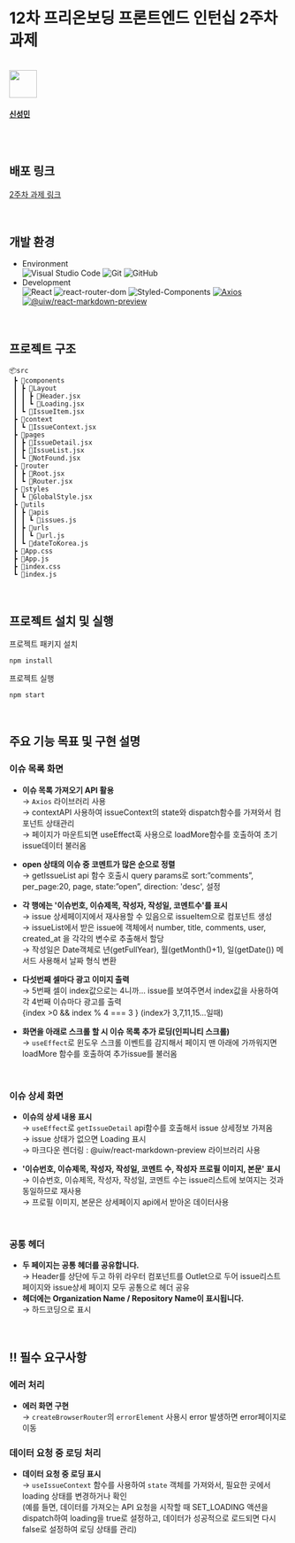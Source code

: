 # 12차 프리온보딩 프론트엔드 인턴십 2주차 과제 

</br>

<td align="center"><a href="https://github.com/seongm2n"><img align="center" width="50" height="50" src="https://avatars.githubusercontent.com/u/62044613?v=4"/><br /><sub><h3>신성민</h3></sub></a><br /></td>
</br>

## 배포 링크

[2주차 과제 링크](https://pre-onboarding-12th-2-drab.vercel.app/repos/facebook/react/issues)

</br>

## 개발 환경

- Environment  
  ![Visual Studio Code](https://img.shields.io/badge/Visual%20Studio%20Code-007ACC?style=for-the-badge&logo=visual-studio-code&logoColor=white)
  ![Git](https://img.shields.io/badge/Git-F05032?style=for-the-badge&logo=git&logoColor=white)
  ![GitHub](https://img.shields.io/badge/GitHub-181717?style=for-the-badge&logo=github&logoColor=white)
- Development  
  ![React](https://img.shields.io/badge/React-61DAFB?style=for-the-badge&logo=react&logoColor=white)
  ![react-router-dom](https://img.shields.io/badge/react--router--dom-CA4245?style=for-the-badge&logo=react-router&logoColor=white)
  ![Styled-Components](https://img.shields.io/badge/styled--components%20CSS-DB7093?style=for-the-badge&logo=styledcomponents&logoColor=white)
  [![Axios](https://img.shields.io/badge/Axios-00bfff?style=for-the-badge&logo=axios&logoColor=white)](https://github.com/axios/axios)
  [![@uiw/react-markdown-preview](https://img.shields.io/badge/@uiw/react--markdown--preview-00bfff?style=for-the-badge&logo=react&logoColor=white)](https://github.com/uiwjs/react-markdown-preview)

</br>

## 프로젝트 구조

```
📦src
 ┣ 📂components
 ┃ ┣ 📂Layout
 ┃ ┃ ┣ 📜Header.jsx
 ┃ ┃ ┗ 📜Loading.jsx
 ┃ ┗ 📜IssueItem.jsx
 ┣ 📂context
 ┃ ┗ 📜IssueContext.jsx
 ┣ 📂pages
 ┃ ┣ 📜IssueDetail.jsx
 ┃ ┣ 📜IssueList.jsx
 ┃ ┗ 📜NotFound.jsx
 ┣ 📂router
 ┃ ┣ 📜Root.jsx
 ┃ ┗ 📜Router.jsx
 ┣ 📂styles
 ┃ ┗ 📜GlobalStyle.jsx
 ┣ 📂utils
 ┃ ┣ 📂apis
 ┃ ┃ ┗ 📜issues.js
 ┃ ┣ 📂urls
 ┃ ┃ ┗ 📜url.js
 ┃ ┗ 📜dateToKorea.js
 ┣ 📜App.css
 ┣ 📜App.js
 ┣ 📜index.css
 ┗ 📜index.js
```

</br>

## 프로젝트 설치 및 실행

프로젝트 패키지 설치

```
npm install
```

프로젝트 실행

```
npm start
```

</br>

## 주요 기능 목표 및 구현 설명

### 이슈 목록 화면

- **이슈 목록 가져오기 API 활용**  
  → `Axios` 라이브러리 사용  
  → contextAPI 사용하여 issueContext의 state와 dispatch함수를 가져와서 컴포넌트 상태관리  
  → 페이지가 마운트되면 useEffect훅 사용으로 loadMore함수를 호출하여 초기 issue데이터 불러옴
  </br>

- **open 상태의 이슈 중 코멘트가 많은 순으로 정렬**  
  → getIssueList api 함수 호출시 query params로 sort:”comments”, per_page:20, page, state:”open”, direction: 'desc', 설정
  </br>
- **각 행에는 '이슈번호, 이슈제목, 작성자, 작성일, 코멘트수'를 표시**  
  → issue 상세페이지에서 재사용할 수 있음으로 issueItem으로 컴포넌트 생성  
  → issueList에서 받은 issue에 객체에서 number, title, comments, user, created_at 을 각각의 변수로 추출해서 할당  
  → 작성일은 Date객체로 년(getFullYear), 월(getMonth()+1), 일(getDate()) 메서드 사용해서 날짜 형식 변환
  </br>
- **다섯번째 셀마다 광고 이미지 출력**  
  → 5번째 셀이 index값으로는 4니까… issue를 보여주면서 index값을 사용하여 각 4번째 이슈마다 광고를 출력  
  {index >0 && index % 4 === 3 } (index가 3,7,11,15…일때)
  </br>
- **화면을 아래로 스크롤 할 시 이슈 목록 추가 로딩(인피니티 스크롤)**  
  → `useEffect`로 윈도우 스크롤 이벤트를 감지해서 페이지 맨 아래에 가까워지면 loadMore 함수를 호출하여 추가issue를 불러옴

</br>

### 이슈 상세 화면

- **이슈의 상세 내용 표시**  
  → `useEffect`로 `getIssueDetail` api함수를 호출해서 issue 상세정보 가져옴  
  → issue 상태가 없으면 Loading 표시  
  → 마크다운 렌더링 :  @uiw/react-markdown-preview 라이브러리 사용
  </br>
- **'이슈번호, 이슈제목, 작성자, 작성일, 코멘트 수, 작성자 프로필 이미지, 본문' 표시**  
   → 이슈번호, 이슈제목, 작성자, 작성일, 코멘트 수는 issue리스트에 보여지는 것과 동일하므로 재사용  
   → 프로필 이미지, 본문은 상세페이지 api에서 받아온 데이터사용

  </br>


### 공통 헤더

- **두 페이지는 공통 헤더를 공유합니다.**  
  → Header를 상단에 두고 하위 라우터 컴포넌트를 Outlet으로 두어 issue리스트페이지와 issue상세 페이지 모두 공통으로 헤더 공유
  </br>
- **헤더에는 Organization Name / Repository Name이 표시됩니다.**  
  → 하드코딩으로 표시

</br>


## ‼️ 필수 요구사항

### 에러 처리

- **에러 화면 구현**  
  → `createBrowserRouter`의 `errorElement` 사용시 error 발생하면 error페이지로 이동

### 데이터 요청 중 로딩 처리

- **데이터 요청 중 로딩 표시**  
  → `useIssueContext` 함수를 사용하여 `state` 객체를 가져와서, 필요한 곳에서 loading 상태를 변경하거나 확인  
  (예를 들면, 데이터를 가져오는 API 요청을 시작할 때 SET_LOADING 액션을 dispatch하여 loading을 true로 설정하고, 데이터가 성공적으로 로드되면 다시 false로 설정하여 로딩 상태를 관리)
